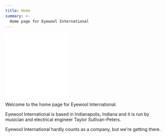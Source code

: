 ```yaml
---
title: Home
summary: >-
  Home page for Eyewool International
---
```

<img src="content\images\logo4.png"  alt="Eyewool Logo" width=200 />


Welcome to the home page for Eyewool International. 

Eyewool International is based in Indianapolis, Indiana and it is run by musician and electrical engineer Taylor Sullivan-Peters.

Eyewool International hardly counts as a company, but we're getting there.  

